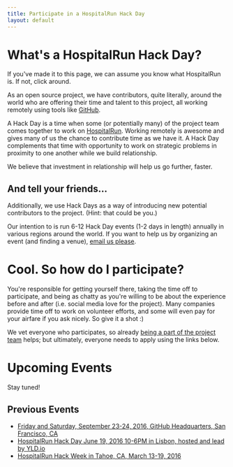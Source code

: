 ```yaml
---
title: Participate in a HospitalRun Hack Day
layout: default
---
```


# What's a HospitalRun Hack Day?

If you've made it to this page, we can assume you know what HospitalRun is. If not, click around.

As an open source project, we have contributors, quite literally, around the world who are offering their time and talent to this project, all working remotely using tools like [GitHub](https://github.com/HospitalRun).

A Hack Day is a time when some (or potentially many) of the project team comes together to work on [HospitalRun](https://github.com/HospitalRun). Working remotely is awesome and gives many of us the chance to contribute time as we have it. A Hack Day complements that time with opportunity to work on strategic problems in proximity to one another while we build relationship.

We believe that investment in relationship will help us go further, faster.

## And tell your friends...

Additionally, we use Hack Days as a way of introducing new potential contributors to the project. (Hint: that could be you.)

Our intention to is run 6-12 Hack Day events (1-2 days in length) annually in various regions around the world. If you want to help us by organizing an event (and finding a venue), <a href="mailto:hello@hospitalrun.io?subject=I+want+to+host+a+Hack+Day">email us please</a>.

# Cool. So how do I participate?

You're responsible for getting yourself there, taking the time off to participate, and being as chatty as you're willing to be about the experience before and after (i.e. social media love for the project). Many companies provide time off to work on volunteer efforts, and some will even pay for your airfare if you ask nicely. So give it a shot :)

We vet everyone who participates, so already [being a part of the project team](https://github.com/HospitalRun/hospitalrun-frontend/blob/master/.github/CONTRIBUTING.md) helps; but ultimately, everyone needs to apply using the links below.

# Upcoming Events

Stay tuned!

## Previous Events

- <a href="https://docs.google.com/forms/d/e/1FAIpQLScY8IzsHNXuSnwJamdOosE2ZTVBAfG4UO3hDotudUDtq3Ld9w/viewform" target="_blank">Friday and Saturday, September 23-24, 2016, GitHub Headquarters, San Francisco, CA</a>
- <a href="/lisbon" class="nav-link" target="_blank">HospitalRun Hack Day June 19, 2016 10-6PM in Lisbon, hosted and lead by YLD.io</a>
- <a href="/hack-week" class="nav-link" target="_blank">HospitalRun Hack Week in Tahoe, CA, March 13-19, 2016</a>
